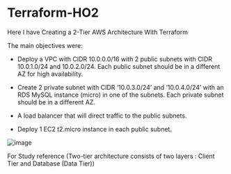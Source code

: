 # Terraform-HO2

Here I have Creating a 2-Tier AWS Architecture With Terraform

The main objectives were:

- Deploy a VPC with CIDR 10.0.0.0/16 with 2 public subnets with CIDR 10.0.1.0/24 and 10.0.2.0/24. Each public subnet should be in a different AZ for high availability.

- Create 2 private subnet with CIDR ‘10.0.3.0/24’ and ‘10.0.4.0/24’ with an RDS MySQL instance (micro) in one of the subnets. Each private subnet should be in a different AZ.

- A load balancer that will direct traffic to the public subnets.

- Deploy 1 EC2 t2.micro instance in each public subnet.

![image](https://user-images.githubusercontent.com/111139456/203401165-32c929f5-2597-4723-89cf-bb514445d610.png)


For Study reference (Two-tier architecture consists of two layers : Client Tier and Database (Data Tier))
